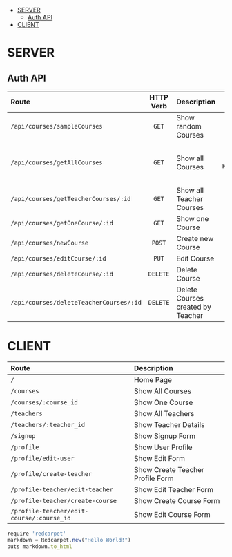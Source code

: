- [SERVER](#server)
  - [Auth API](#auth-api)
- [CLIENT](#client)

# SERVER

## Auth API
| Route                                   | HTTP Verb | Description                       | Exemples |
| :-------------------------------------- | :-------: | :-------------------------------- | :---: |
| `/api/courses/sampleCourses`            |   `GET`   | Show random Courses               | [Voir](#)
| `/api/courses/getAllCourses`            |   `GET`   | Show all Courses                  |```javascript require 'redcarpet'markdown = Redcarpet.new("Hello World!")puts markdown.to_html``` |
| `/api/courses/getTeacherCourses/:id`    |   `GET`   | Show all Teacher Courses          |
| `/api/courses/getOneCourse/:id`         |   `GET`   | Show one Course                   |
| `/api/courses/newCourse`                |  `POST`   | Create new Course                 |
| `/api/courses/editCourse/:id`           |   `PUT`   | Edit Course                       |
| `/api/courses/deleteCourse/:id`         | `DELETE`  | Delete Course                     |
| `/api/courses/deleteTeacherCourses/:id` | `DELETE`  | Delete Courses created by Teacher |


# CLIENT

|   Route   |   Description   |
| :--- | :--- |
| `/` | Home Page |
| `/courses` | Show All Courses |
| `/courses/:course_id` | Show One Course |
| `/teachers` | Show All Teachers |
| `/teachers/:teacher_id` | Show Teacher Details |
| `/signup` | Show Signup Form |
| `/profile` | Show User Profile |
| `/profile/edit-user` | Show Edit Form |
| `/profile/create-teacher` | Show Create Teacher Profile Form |
| `/profile-teacher/edit-teacher` | Show Edit Teacher Form |
| `/profile-teacher/create-course` | Show Create Course Form |
| `/profile-teacher/edit-course/:course_id` | Show Edit Course Form |


```javascript
require 'redcarpet'
markdown = Redcarpet.new("Hello World!")
puts markdown.to_html
```
